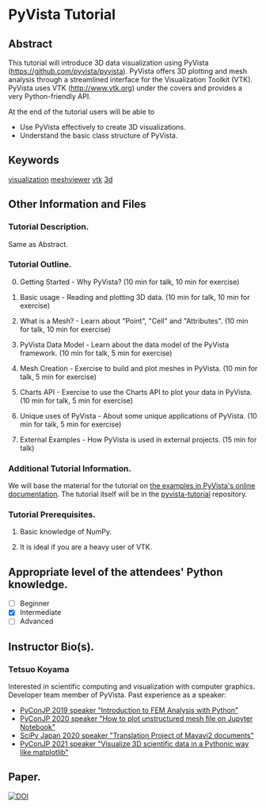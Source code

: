 # PyVista Tutorial

## Abstract

This tutorial will introduce 3D data visualization using PyVista (https://github.com/pyvista/pyvista).
PyVista offers 3D plotting and mesh analysis through a streamlined interface for the Visualization Toolkit (VTK).
PyVista uses VTK (http://www.vtk.org) under the covers and provides a very Python-friendly API.

At the end of the tutorial users will be able to

- Use PyVista effectively to create 3D visualizations. 
- Understand the basic class structure of PyVista.

## Keywords

[visualization](https://github.com/topics/visualization)
[meshviewer](https://github.com/topics/meshviewer)
[vtk](https://github.com/topics/vtk)
[3d](https://github.com/topics/3d)

## Other Information and Files

### Tutorial Description.
Same as Abstract.

### Tutorial Outline.

0. Getting Started - Why PyVista? (10 min for talk, 10 min for exercise)

1. Basic usage - Reading and plotting 3D data.  (10 min for talk, 10 min for exercise)

2. What is a Mesh? - Learn about "Point", "Cell" and "Attributes". (10 min for talk, 10 min for exercise)

3. PyVista Data Model - Learn about the data model of the PyVista framework. (10 min for talk, 5 min for exercise)

4. Mesh Creation - Exercise to build and plot meshes in PyVista. (10 min for talk, 5 min for exercise)

6. Charts API - Exercise to use the Charts API to plot your data in PyVista. (10 min for talk, 5 min for exercise)

7. Unique uses of PyVista -  About some unique applications of PyVista. (10 min for talk, 5 min for exercise)

8. External Examples - How PyVista is used in external projects. (15 min for talk)

### Additional Tutorial Information.

We will base the material for the tutorial on [the examples in PyVista's online documentation](https://docs.pyvista.org/examples/index.html).
The tutorial itself will be in the [pyvista-tutorial](https://github.com/pyvista/pyvista-tutorial) repository.

### Tutorial Prerequisites.

1. Basic knowledge of NumPy.



2. It is ideal if you are a heavy user of VTK.

## Appropriate level of the attendees' Python knowledge.

- [ ] Beginner
- [x] Intermediate
- [ ] Advanced

## Instructor Bio(s).

### Tetsuo Koyama

Interested in scientific computing and visualization with computer graphics.
Developer team member of PyVista.
Past experience as a speaker:
- [PyConJP 2019 speaker "Introduction to FEM Analysis with Python"](https://youtu.be/6JuB1GiDLQQ)
- [PyConJP 2020 speaker "How to plot unstructured mesh file on Jupyter Notebook"](https://youtu.be/X3Z54Kw4I6Y)
- [SciPy Japan 2020 speaker "Translation Project of Mayavi2 documents"](https://youtu.be/epxm9SjLMS0)
- [PyConJP 2021 speaker "Visualize 3D scientific data in a Pythonic way like matplotlib"](https://youtu.be/ru-nENLgleo)

## Paper.

[![DOI](https://joss.theoj.org/papers/10.21105/joss.01450/status.svg)](https://doi.org/10.21105/joss.01450)


